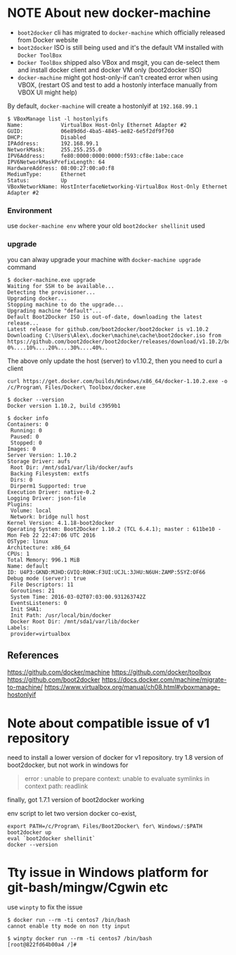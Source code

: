NOTE About new docker-machine
=============================

* `boot2docker` cli has migrated to `docker-machine` which officially released from Docker website  
* `boot2docker` ISO is still being used and it's the default VM installed with `Docker ToolBox`
* `Docker ToolBox` shipped also VBox and msgit, you can de-select them and install docker client and docker VM only (boot2docker ISO)
* `docker-machine` might got host-only-if can't created error when using VBOX, (restart OS and test to add a hostonly interface manually from VBOX UI might help)

By default, `docker-machine` will create a hostonlyif at `192.168.99.1`
```
$ VBoxManage list -l hostonlyifs
Name:            VirtualBox Host-Only Ethernet Adapter #2
GUID:            06e89d6d-4ba5-4845-ae82-6e5f2df9f760
DHCP:            Disabled
IPAddress:       192.168.99.1
NetworkMask:     255.255.255.0
IPV6Address:     fe80:0000:0000:0000:f593:cf8e:1abe:cace
IPV6NetworkMaskPrefixLength: 64
HardwareAddress: 08:00:27:00:a0:f8
MediumType:      Ethernet
Status:          Up
VBoxNetworkName: HostInterfaceNetworking-VirtualBox Host-Only Ethernet Adapter #2
```

### Environment
use `docker-machine env` where your old `boot2docker shellinit` used

### upgrade
you can alway upgrade your machine with `docker-machine upgrade` command
```
$ docker-machine.exe upgrade
Waiting for SSH to be available...
Detecting the provisioner...
Upgrading docker...
Stopping machine to do the upgrade...
Upgrading machine "default"...
Default Boot2Docker ISO is out-of-date, downloading the latest release...
Latest release for github.com/boot2docker/boot2docker is v1.10.2
Downloading C:\Users\Alex\.docker\machine\cache\boot2docker.iso from https://github.com/boot2docker/boot2docker/releases/download/v1.10.2/boot2docker.iso...
0%....10%....20%....30%....40%..
```
The above only update the host (server) to v1.10.2, then you need to curl a client
```
curl https://get.docker.com/builds/Windows/x86_64/docker-1.10.2.exe -o /c/Program\ Files/Docker\ Toolbox/docker.exe

$ docker --version
Docker version 1.10.2, build c3959b1

$ docker info
Containers: 0
 Running: 0
 Paused: 0
 Stopped: 0
Images: 0
Server Version: 1.10.2
Storage Driver: aufs
 Root Dir: /mnt/sda1/var/lib/docker/aufs
 Backing Filesystem: extfs
 Dirs: 0
 Dirperm1 Supported: true
Execution Driver: native-0.2
Logging Driver: json-file
Plugins:
 Volume: local
 Network: bridge null host
Kernel Version: 4.1.18-boot2docker
Operating System: Boot2Docker 1.10.2 (TCL 6.4.1); master : 611be10 - Mon Feb 22 22:47:06 UTC 2016
OSType: linux
Architecture: x86_64
CPUs: 1
Total Memory: 996.1 MiB
Name: default
ID: U4P3:GKND:MJHD:GVIQ:ROHK:F3UI:UCJL:3JHU:N6UH:ZAMP:5SYZ:OF66
Debug mode (server): true
 File Descriptors: 11
 Goroutines: 21
 System Time: 2016-03-02T07:03:00.931263742Z
 EventsListeners: 0
 Init SHA1:
 Init Path: /usr/local/bin/docker
 Docker Root Dir: /mnt/sda1/var/lib/docker
Labels:
 provider=virtualbox
```

References
----------
https://github.com/docker/machine
https://github.com/docker/toolbox
https://github.com/boot2docker
https://docs.docker.com/machine/migrate-to-machine/
https://www.virtualbox.org/manual/ch08.html#vboxmanage-hostonlyif


Note about compatible issue of v1 repository
============================================

need to install a lower version of docker for v1 repository.
try 1.8 version of boot2docker, but not work in windows for
> error : unable to prepare context: unable to evaluate symlinks in context path: readlink

finally, got 1.7.1 version of boot2docker working

env script to let two version docker co-exist,

```
export PATH=/c/Program\ Files/Boot2Docker\ for\ Windows/:$PATH
boot2docker up
eval `boot2docker shellinit`
docker --version
```

Tty issue in Windows platform for git-bash/mingw/Cgwin etc
==========================================================

use `winpty` to fix the issue

```
$ docker run --rm -ti centos7 /bin/bash
cannot enable tty mode on non tty input

$ winpty docker run --rm -ti centos7 /bin/bash
[root@822fd64b00a4 /]#

```
